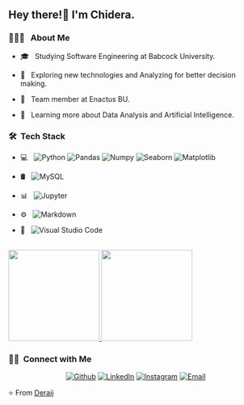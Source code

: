 

<h2>Hey there!👋  I'm Chidera.</h2>

<h3> 👨🏻‍💻 &nbsp; About Me </h3>

- 🎓 &nbsp; Studying Software Engineering at Babcock University.

- 🤔 &nbsp; Exploring new technologies and Analyzing for better decision making.

- 💼 &nbsp; Team member at Enactus BU.

- 🌱 &nbsp; Learning more about Data Analysis and Artificial Intelligence.

<h3> 🛠 &nbsp;Tech Stack</h3>

- 💻 &nbsp;
  ![Python](https://img.shields.io/badge/-Python-333333?style=flat&logo=python)
  ![Pandas](https://img.shields.io/badge/-Pandas-333333?style=flat&logo=Pandas&logoColor=007396)
  ![Numpy](https://img.shields.io/badge/-Numpy-333333?style=flat&logo=Numpy&logoColor=007396)
  ![Seaborn](https://img.shields.io/badge/-Seaborn-333333?style=flat&logo=C%2B%2B&logoColor=00599C)
  ![Matplotlib](https://img.shields.io/badge/-Matplotlib-333333?style=flat&logo=git)
- 🛢 &nbsp;
  ![MySQL](https://img.shields.io/badge/-MySQL-333333?style=flat&logo=mysql)
  
- 📊 &nbsp;
  ![Jupyter](https://img.shields.io/badge/-Jupyter-333333?style=flat&logo=git)
 
-  ⚙ &nbsp;
![Markdown](https://img.shields.io/badge/-Markdown-333333?style=flat&logo=markdown)
- 🔧 &nbsp;
  ![Visual Studio Code](https://img.shields.io/badge/-Visual%20Studio%20Code-333333?style=flat&logo=visual-studio-code&logoColor=007ACC)
  
<br/>

<a href="https://github.com/Deraij">
  <img height="180em" src="https://github-readme-stats.vercel.app/api?username=Deraij&theme=buefy&show_icons=true" />
  <img height="180em" src="https://github-readme-stats.vercel.app/api/top-langs/?username=Deraij&theme=buefy&layout=compact" />
</a>

<br/>

<h3> 🤝🏻 &nbsp;Connect with Me </h3>

<p align="center">
<a href="https://github.com/Deraij/"><img alt="Github" src="https://img.shields.io/badge/Website-github.com/Deraij-blue?style=flat-square&logo=google-chrome"></a>
<a href="https://www.linkedin.com/in/igboejesi-chidera-10a25a1b5/"><img alt="LinkedIn" src="https://img.shields.io/badge/LinkedIn-https://www.linkedin.com/in/igboejesi-chidera-10a25a1b5/-blue?style=flat-square&logo=linkedin"></a>
<a href="https://www.instagram.com/dera.ij/"><img alt="Instagram" src="https://img.shields.io/badge/Instagram-dera.ij-blue?style=flat-square&logo=instagram"></a>
<a href="mailto:igboejesichidera@gmail.com"><img alt="Email" src="https://img.shields.io/badge/Email-igboejesichidera@gmail.com-blue?style=flat-square&logo=gmail"></a>
</p>

⭐️ From [Deraij](https://github.com/Deraij)
